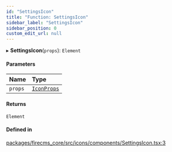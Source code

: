 ```yaml
---
id: "SettingsIcon"
title: "Function: SettingsIcon"
sidebar_label: "SettingsIcon"
sidebar_position: 0
custom_edit_url: null
---
```


▸ **SettingsIcon**(`props`): `Element`

#### Parameters

| Name | Type |
| :------ | :------ |
| `props` | [`IconProps`](../types/IconProps.md) |

#### Returns

`Element`

#### Defined in

[packages/firecms_core/src/icons/components/SettingsIcon.tsx:3](https://github.com/FireCMSco/firecms/blob/d45f3739/packages/firecms_core/src/icons/components/SettingsIcon.tsx#L3)
